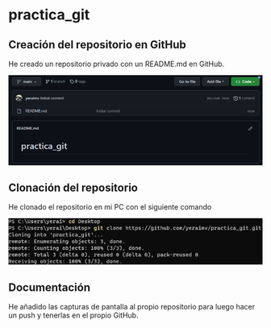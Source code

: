 # practica_git

## Creación del repositorio en GitHub
He creado un repositorio privado con un README.md en GitHub.

![repo_creado](https://github.com/yeraimv/practica_git/blob/main/screenshots/repo_creado.png)

## Clonación del repositorio
He clonado el repositorio en mi PC con el siguiente comando

![clonar_repo.png](https://github.com/yeraimv/practica_git/blob/main/screenshots/clonar_repo.png?raw=true)

## Documentación
He añadido las capturas de pantalla al propio repositorio para luego hacer un push y tenerlas en el propio GitHub.
